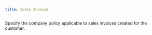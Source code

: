 ```yaml
---
title: Sales Invoice
---
```



Specify the company policy applicable to sales invoices created for  the customer.
